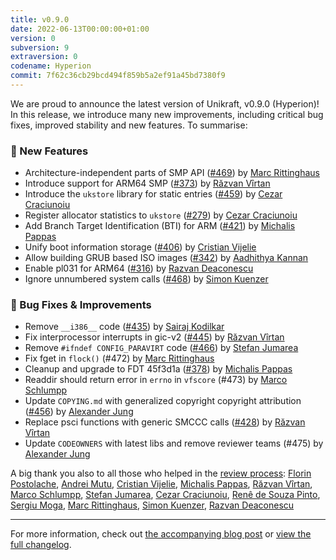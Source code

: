 ```yaml
---
title: v0.9.0
date: 2022-06-13T00:00:00+01:00
version: 0
subversion: 9
extraversion: 0
codename: Hyperion
commit: 7f62c36cb29bcd494f859b5a2ef91a45bd7380f9
---
```


We are proud to announce the latest version of Unikraft, v0.9.0 (Hyperion)!
In this release, we introduce many new improvements, including critical bug fixes, improved stability and new features. 
To summarise:

### 🚀 New Features

* Architecture-independent parts of SMP API ([#469](https://github.com/unikraft/unikraft/pull/469)) by [Marc Rittinghaus](https://github.com/marcrittinghaus)
* Introduce support for ARM64 SMP ([#373](https://github.com/unikraft/unikraft/pull/373)) by [Răzvan Vîrtan](https://github.com/razvanvirtan)
* Introduce the `ukstore` library for static entries ([#459](https://github.com/unikraft/unikraft/pull/459)) by [Cezar Craciunoiu](https://github.com/craciunoiuc)
* Register allocator statistics to `ukstore` ([#279](https://github.com/unikraft/unikraft/pull/279)) by [Cezar Craciunoiu](https://github.com/craciunoiuc)
* Add Branch Target Identification (BTI) for ARM ([#421](https://github.com/unikraft/unikraft/pull/421)) by [Michalis Pappas](https://github.com/michpappas)
* Unify boot information storage ([#406](https://github.com/unikraft/unikraft/pull/406)) by [Cristian Vijelie](https://github.com/cristian-vijelie)
* Allow building GRUB based ISO images ([#342](https://github.com/unikraft/unikraft/pull/342)) by [Aadhithya Kannan](https://github.com/aadhi0319)
* Enable pl031 for ARM64 ([#316](https://github.com/unikraft/unikraft/pull/316)) by [Razvan Deaconescu](https://github.com/razvand)
* Ignore unnumbered system calls ([#468](https://github.com/unikraft/unikraft/pull/468)) by [Simon Kuenzer](https://github.com/skuenzer)

### 🐛 Bug Fixes & Improvements

* Remove `__i386__` code ([#435](https://github.com/unikraft/unikraft/pull/435)) by [Sairaj Kodilkar](https://github.com/Sairajkodilkar)
* Fix interprocessor interrupts in gic-v2 ([#445](https://github.com/unikraft/unikraft/pull/445)) by [Răzvan Vîrtan](https://github.com/razvanvirtan)
* Remove `#ifndef CONFIG_PARAVIRT` code ([#466](https://github.com/unikraft/unikraft/pull/466)) by [Stefan Jumarea](https://github.com/StefanJum)
* Fix fget in `flock()` (#472) by [Marc Rittinghaus](https://github.com/marcrittinghaus)
* Cleanup and upgrade to FDT 45f3d1a ([#378](https://github.com/unikraft/unikraft/pull/378)) by [Michalis Pappas](https://github.com/michpappas)
* Readdir should return error in `errno` in `vfscore` (#473) by [Marco Schlumpp](https://github.com/mschlumpp)
* Update `COPYING.md` with generalized copyright copyright attribution ([#456](https://github.com/unikraft/unikraft/pull/456)) by [Alexander Jung](https://github.com/nderjung)
* Replace psci functions with generic SMCCC calls ([#428](https://github.com/unikraft/unikraft/pull/428)) by [Răzvan Vîrtan](https://github.com/razvanvirtan)
* Update `CODEOWNERS` with latest libs and remove reviewer teams (#475) by [Alexander Jung](https://github.com/nderjung)

A big thank you also to all those who helped in the [review process](unikraft.org/docs/contributing/review-process/): [Florin Postolache](https://github.com/maniatro111), [Andrei Mutu](https://github.com/mandrei12), [Cristian Vijelie](https://github.com/cristian-vijelie), [Michalis Pappas](https://github.com/michpappas), [Răzvan Vîrtan](https://github.com/razvanvirtan), [Marco Schlumpp](https://github.com/mschlumpp), [Stefan Jumarea](https://github.com/StefanJum), [Cezar Craciunoiu](https://github.com/craciunoiuc), [Renê de Souza Pinto](https://github.com/rene), [Sergiu Moga](https://github.com/mogasergiu), [Marc Rittinghaus](https://github.com/marcrittinghaus), [Simon Kuenzer](https://github.com/skuenzer), [Razvan Deaconescu](https://github.com/razvand)


---

For more information, check out [the accompanying blog post](https://unikraft.org/blog/2022-06-13-unikraft-releases-hyperion) or [view the full changelog](https://github.com/unikraft/unikraft/compare/RELEASE-0.8.0...RELEASE-0.9.0).

